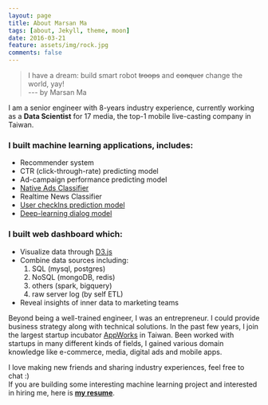 ```yaml
---
layout: page
title: About Marsan Ma
tags: [about, Jekyll, theme, moon]
date: 2016-03-21
feature: assets/img/rock.jpg
comments: false
---
```

    
> I have a dream: build smart robot <strike>troops</strike> and <strike>conquer</strike> change the world, yay!  
> --- by Marsan Ma


I am a senior engineer with 8-years industry experience, currently working as a **Data Scientist** for 17 media, the top-1 mobile live-casting company in Taiwan. 


### I built machine learning applications, includes:  
* Recommender system  
* CTR (click-through-rate) predicting model  
* Ad-campaign performance predicting model  
* [Native Ads Classifier](https://github.com/Marsan-Ma/tnative)  
* Realtime News Classifier  
* [User checkIns prediction model](https://github.com/Marsan-Ma/checkins)  
* [Deep-learning dialog model](https://github.com/Marsan-Ma/tf_chatbot_seq2seq_antilm)  


### I built web dashboard which:  
* Visualize data through [D3.js](https://d3js.org/)  
* Combine data sources including:   
    1. SQL (mysql, postgres)  
    2. NoSQL (mongoDB, redis)  
    3. others (spark, bigquery)   
    4. raw server log (by self ETL)  
* Reveal insights of inner data to marketing teams


Beyond being a well-trained engineer, I was an entrepreneur. I could provide business strategy along with technical solutions. In the past few years, I join the largest startup incubator [AppWorks](https://techcrunch.com/2015/03/17/appworks-50m/) in Taiwan. Been worked with startups in many different kinds of fields, I gained various domain knowledge like e-commerce, media, digital ads and mobile apps.

I love making new friends and sharing industry experiences, feel free to chat :)  
If you are building some interesting machine learning project and interested in hiring me, here is **[my resume](/resume)**.

